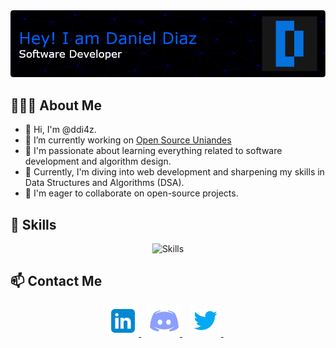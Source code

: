 <div align="center">
  <img alt="Profile Banner" src="Assets/banner.png"/>
</div>

## 👩🏻‍💻 About Me
- 👋 Hi, I'm @ddi4z.
- 🔭 I’m currently working on [Open Source Uniandes](https://github.com/Open-Source-Uniandes)
- 👀 I'm passionate about learning everything related to software development and algorithm design.
- 🌱 Currently, I'm diving into web development and sharpening my skills in Data Structures and Algorithms (DSA).
- 💞️ I'm eager to collaborate on open-source projects.

<h2><strong>🚀 Skills</strong></h2>
<div align="center">
  <img src="https://skillicons.dev/icons?i=python,java,cpp,html,css,bootstrap,js,ts,angular,spring,django,postgres,mongodb" alt="Skills"> <br> 
</div>

<h2><strong>📫 Contact Me</strong></h2>
<div align="center">
  <a href="https://www.linkedin.com/in/ddi4z/" target="_blank">
    <img alt="LinkedIn Logo" height="50" width="50" src="Assets/linkedin.svg"/>
  </a> &nbsp;&nbsp;

  <a href="https://discordapp.com/users/863839193208979516" target="_blank">
    <img alt="Discord Logo" height="50" width="50" src="Assets/discord.svg"/>
  </a> &nbsp;&nbsp;

  <a href="https://twitter.com/Dd14zDiaz" target="_blank">
    <img alt="GitHub Logo" height="50" width="50" src="Assets/twitter.svg"/>
  </a> &nbsp;&nbsp;
</div>
